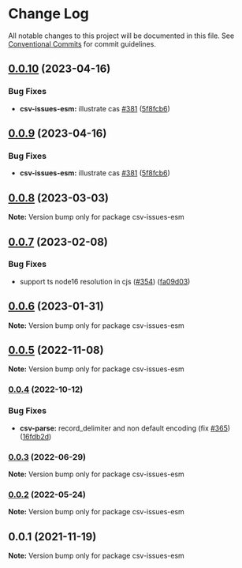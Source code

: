 # Change Log

All notable changes to this project will be documented in this file.
See [Conventional Commits](https://conventionalcommits.org) for commit guidelines.

## [0.0.10](https://github.com/adaltas/node-csv/compare/csv-issues-esm@0.0.8...csv-issues-esm@0.0.10) (2023-04-16)


### Bug Fixes

* **csv-issues-esm:** illustrate cas [#381](https://github.com/adaltas/node-csv/issues/381) ([5f8fcb6](https://github.com/adaltas/node-csv/commit/5f8fcb639af87d04f96115ddc811df90f435c483))



## [0.0.9](https://github.com/adaltas/node-csv/compare/csv-issues-esm@0.0.8...csv-issues-esm@0.0.9) (2023-04-16)


### Bug Fixes

* **csv-issues-esm:** illustrate cas [#381](https://github.com/adaltas/node-csv/issues/381) ([5f8fcb6](https://github.com/adaltas/node-csv/commit/5f8fcb639af87d04f96115ddc811df90f435c483))



## [0.0.8](https://github.com/adaltas/node-csv/compare/csv-issues-esm@0.0.7...csv-issues-esm@0.0.8) (2023-03-03)

**Note:** Version bump only for package csv-issues-esm





## [0.0.7](https://github.com/adaltas/node-csv/compare/csv-issues-esm@0.0.6...csv-issues-esm@0.0.7) (2023-02-08)


### Bug Fixes

* support ts node16 resolution in cjs ([#354](https://github.com/adaltas/node-csv/issues/354)) ([fa09d03](https://github.com/adaltas/node-csv/commit/fa09d03aaf0008b2790656871ca6b2c4be12d14c))



## [0.0.6](https://github.com/adaltas/node-csv/compare/csv-issues-esm@0.0.5...csv-issues-esm@0.0.6) (2023-01-31)

**Note:** Version bump only for package csv-issues-esm





## [0.0.5](https://github.com/adaltas/node-csv/compare/csv-issues-esm@0.0.4...csv-issues-esm@0.0.5) (2022-11-08)

**Note:** Version bump only for package csv-issues-esm





### [0.0.4](https://github.com/adaltas/node-csv/compare/csv-issues-esm@0.0.3...csv-issues-esm@0.0.4) (2022-10-12)


### Bug Fixes

* **csv-parse:** record_delimiter and non default encoding (fix [#365](https://github.com/adaltas/node-csv/issues/365)) ([16fdb2d](https://github.com/adaltas/node-csv/commit/16fdb2dd2c3221d00568f28bed44106ffc0d49ef))



### [0.0.3](https://github.com/adaltas/node-csv/compare/csv-issues-esm@0.0.2...csv-issues-esm@0.0.3) (2022-06-29)

**Note:** Version bump only for package csv-issues-esm





### [0.0.2](https://github.com/adaltas/node-csv/compare/csv-issues-esm@0.0.1...csv-issues-esm@0.0.2) (2022-05-24)

**Note:** Version bump only for package csv-issues-esm





## 0.0.1 (2021-11-19)

**Note:** Version bump only for package csv-issues-esm
